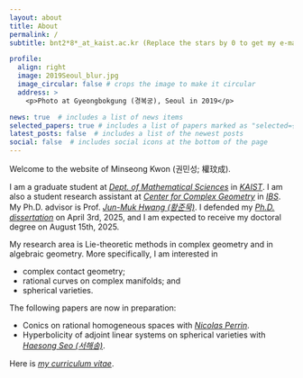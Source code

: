 ```yaml
---
layout: about
title: About
permalink: /
subtitle: bnt2*8*_at_kaist.ac.kr (Replace the stars by 0 to get my e-mail address)

profile:
  align: right
  image: 2019Seoul_blur.jpg
  image_circular: false # crops the image to make it circular
  address: >
    <p>Photo at Gyeongbokgung (경복궁), Seoul in 2019</p>

news: true  # includes a list of news items
selected_papers: true # includes a list of papers marked as "selected={true}"
latest_posts: false  # includes a list of the newest posts
social: false  # includes social icons at the bottom of the page
---
```

Welcome to the website of Minseong Kwon (권민성; 權玟成).

I am a graduate student at *[Dept. of Mathematical Sciences](https://mathsci.kaist.ac.kr/)* in *[KAIST](https://www.kaist.ac.kr/)*. I am also a student research assistant at *[Center for Complex Geometry](https://ccg.ibs.re.kr/)* in *[IBS](https://www.ibs.re.kr/eng.do)*. My Ph.D. advisor is Prof. *<a href="https://www.ibs.re.kr/eng/sub02_02_03.do">Jun-Muk Hwang (황준묵)</a>*. I defended my *[Ph.D. dissertation](https://mathsci.kaist.ac.kr/ko/schedule/scView.php?idx=-3577)* on April 3rd, 2025, and I am expected to receive my doctoral degree on August 15th, 2025.

My research area is Lie-theoretic methods in complex geometry and in algebraic geometry. More specifically, I am interested in
* complex contact geometry;
* rational curves on complex manifolds; and
* spherical varieties.

The following papers are now in preparation:
* Conics on rational homogeneous spaces with *[Nicolas Perrin](https://perso.pages.math.cnrs.fr/users/nicolas.perrin/)*.
* Hyperbolicity of adjoint linear systems on spherical varieties with *[Haesong Seo (서해송)](https://sites.google.com/view/haesongseo/home)*.

Here is *<a href="assets/pdf/Curriculum_Vitae_Minseong_Kwon.pdf" target="_blank">my curriculum vitae</a>*.
